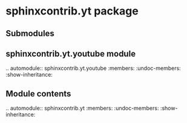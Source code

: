 sphinxcontrib.yt package
========================

Submodules
----------

sphinxcontrib.yt.youtube module
-------------------------------

.. automodule:: sphinxcontrib.yt.youtube
   :members:
   :undoc-members:
   :show-inheritance:

Module contents
---------------

.. automodule:: sphinxcontrib.yt
   :members:
   :undoc-members:
   :show-inheritance:
